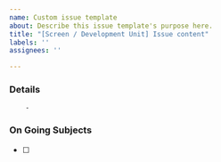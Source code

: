```yaml
---
name: Custom issue template
about: Describe this issue template's purpose here.
title: "[Screen / Development Unit] Issue content"
labels: ''
assignees: ''

---
```


### Details
        -

### On Going Subjects
- [ ]
